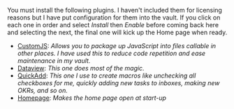 You must install the following plugins. I haven't included them for licensing reasons but I have put configuration for them into the vault. If you click on each one in order and select *Install* then *Enable* before coming back here and selecting the next, the final one will kick up the Home page when ready.

- [CustomJS](obsidian://show-plugin?id=customjs): *Allows you to package up JavaScript into files callable in other places. I have used this to reduce code repetition and ease maintenance in my vault.*
- [Dataview](obsidian://show-plugin?id=dataview): *This one does most of the magic.*
- [QuickAdd](obsidian://show-plugin?id=quickadd): *This one I use to create macros like unchecking all checkboxes for me, quickly adding new tasks to inboxes, making new OKRs, and so on.*
- [Homepage](obsidian://show-plugin?id=homepage): *Makes the home page open at start-up*
